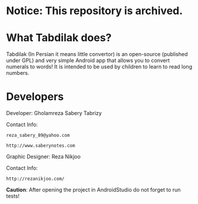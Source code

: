 Notice: This repository is archived.
=============

What Tabdilak does?
=============

Tabdilak (In Persian it means little convertor) is an open-source (published under GPL) and very simple Android app that allows you to convert numerals to words! It is intended to be used by children to learn to read long numbers.

Developers
==========

Developer: Gholamreza Sabery Tabrizy

Contact Info:

    reza_sabery_89@yahoo.com
    
    http://www.saberynotes.com


Graphic Designer: Reza Nikjoo

Contact Info:

    http://rezanikjoo.com/
    

**Caution**: After opening the project in AndroidStudio do not forget to run tests!
